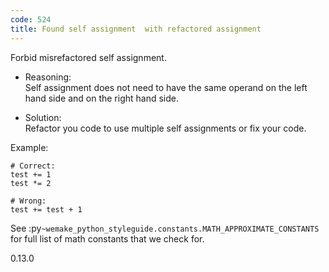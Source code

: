 ```yaml
---
code: 524
title: Found self assignment  with refactored assignment
---
```


Forbid misrefactored self assignment.

  - Reasoning:  
    Self assignment does not need to have the same operand on the left
    hand side and on the right hand side.

  - Solution:  
    Refactor you code to use multiple self assignments or fix your code.

Example:

    # Correct:
    test += 1
    test *= 2
    
    # Wrong:
    test += test + 1

See :py`~wemake_python_styleguide.constants.MATH_APPROXIMATE_CONSTANTS`
for full list of math constants that we check for.

<div class="versionadded">

0.13.0

</div>